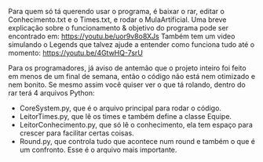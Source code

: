 Para quem só tá querendo usar o programa, é baixar o rar, editar o Conhecimento.txt e o Times.txt, e rodar o MulaArtificial.
Uma breve explicação sobre o funcionamento & objetivo do programa pode ser encontrado em: https://youtu.be/uor9v8o8XJs
Também tem um video simulando o Legends que talvez ajude a entender como funciona tudo até o momento: https://youtu.be/4GtwHQ-7srU

Para os programadores, já aviso de antemão que o projeto inteiro foi feito em menos de um final de semana, então o código não está nem otimizado e nem bonito.
Se mesmo assim você quiser ver o que tá rolando, dentro do rar terá 4 arquivos Python:
- CoreSystem.py, que é o arquivo principal para rodar o código.
- LeitorTimes.py, que lê os times e também define a classe Equipe.
- LeitorConhecimento.py, que só lê o conhecimento, ela tem espaço para crescer para facilitar certas coisas.
- Round.py, que controla tudo que acontece num round e também o que é um confronto. Esse é o arquivo mais importante.

